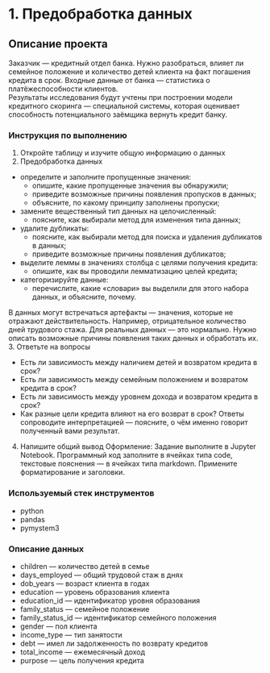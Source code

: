 # 1. Предобработка данных

## Описание проекта
Заказчик — кредитный отдел банка. Нужно разобраться, влияет ли семейное положение и количество детей клиента на факт погашения кредита в срок. Входные данные от банка — статистика о платёжеспособности клиентов.  
Результаты исследования будут учтены при построении модели кредитного скоринга — специальной системы, которая оценивает способность потенциального заёмщика вернуть кредит банку.

### Инструкция по выполнению

1. Откройте таблицу и изучите общую информацию о данных
2. Предобработка данных
- определите и заполните пропущенные значения:
    - опишите, какие пропущенные значения вы обнаружили;
    - приведите возможные причины появления пропусков в данных;
    - объясните, по какому принципу заполнены пропуски;
- замените вещественный тип данных на целочисленный:
    - поясните, как выбирали метод для изменения типа данных;
- удалите дубликаты:
    - поясните, как выбирали метод для поиска и удаления дубликатов в данных;
    - приведите возможные причины появления дубликатов;
- выделите леммы в значениях столбца с целями получения кредита:
    - опишите, как вы проводили лемматизацию целей кредита;
- категоризируйте данные:
    - перечислите, какие «словари» вы выделили для этого набора данных, и объясните, почему.

В данных могут встречаться артефакты — значения, которые не отражают действительность. Например, отрицательное количество дней трудового стажа. Для реальных данных — это нормально. Нужно описать возможные причины появления таких данных и обработать их.
3. Ответьте на вопросы
- Есть ли зависимость между наличием детей и возвратом кредита в срок?
- Есть ли зависимость между семейным положением и возвратом кредита в срок?
- Есть ли зависимость между уровнем дохода и возвратом кредита в срок?
- Как разные цели кредита влияют на его возврат в срок?
Ответы сопроводите интерпретацией — поясните, о чём именно говорит полученный вами результат.
4. Напишите общий вывод
Оформление: Задание выполните в Jupyter Notebook. Программный код заполните в ячейках типа code, текстовые пояснения — в ячейках типа markdown. Примените форматирование и заголовки.

### Используемый стек инструментов

* python
* pandas
* pymystem3

### Описание данных
- children — количество детей в семье
- days_employed — общий трудовой стаж в днях
- dob_years — возраст клиента в годах
- education — уровень образования клиента
- education_id — идентификатор уровня образования
- family_status — семейное положение
- family_status_id — идентификатор семейного положения
- gender — пол клиента
- income_type — тип занятости
- debt — имел ли задолженность по возврату кредитов
- total_income — ежемесячный доход
- purpose — цель получения кредита